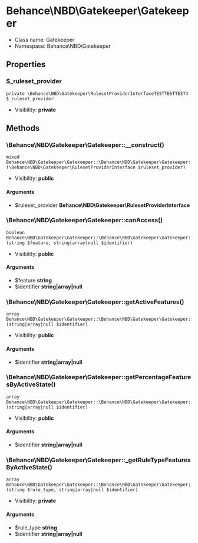 Behance\NBD\Gatekeeper\Gatekeeper
===============






* Class name: Gatekeeper
* Namespace: Behance\NBD\Gatekeeper





Properties
----------


### $_ruleset_provider

```
private \Behance\NBD\Gatekeeper\RulesetProviderInterfaceTESTTESTTEST4 $_ruleset_provider
```





* Visibility: **private**


Methods
-------


### \Behance\NBD\Gatekeeper\Gatekeeper::__construct()

```
mixed Behance\NBD\Gatekeeper\Gatekeeper::\Behance\NBD\Gatekeeper\Gatekeeper::__construct()(\Behance\NBD\Gatekeeper\RulesetProviderInterface $ruleset_provider)
```





* Visibility: **public**

#### Arguments

* $ruleset_provider **Behance\NBD\Gatekeeper\RulesetProviderInterface**



### \Behance\NBD\Gatekeeper\Gatekeeper::canAccess()

```
boolean Behance\NBD\Gatekeeper\Gatekeeper::\Behance\NBD\Gatekeeper\Gatekeeper::canAccess()(string $feature, string|array|null $identifier)
```





* Visibility: **public**

#### Arguments

* $feature **string**
* $identifier **string|array|null**



### \Behance\NBD\Gatekeeper\Gatekeeper::getActiveFeatures()

```
array Behance\NBD\Gatekeeper\Gatekeeper::\Behance\NBD\Gatekeeper\Gatekeeper::getActiveFeatures()(string|array|null $identifier)
```





* Visibility: **public**

#### Arguments

* $identifier **string|array|null**



### \Behance\NBD\Gatekeeper\Gatekeeper::getPercentageFeaturesByActiveState()

```
array Behance\NBD\Gatekeeper\Gatekeeper::\Behance\NBD\Gatekeeper\Gatekeeper::getPercentageFeaturesByActiveState()(string|array|null $identifier)
```





* Visibility: **public**

#### Arguments

* $identifier **string|array|null**



### \Behance\NBD\Gatekeeper\Gatekeeper::_getRuleTypeFeaturesByActiveState()

```
array Behance\NBD\Gatekeeper\Gatekeeper::\Behance\NBD\Gatekeeper\Gatekeeper::_getRuleTypeFeaturesByActiveState()(string $rule_type, string|array|null $identifier)
```





* Visibility: **private**

#### Arguments

* $rule_type **string**
* $identifier **string|array|null**


